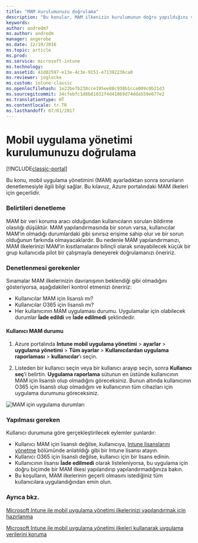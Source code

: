 ```yaml
---
title: "MAM kurulumunuzu doğrulama"
description: "Bu konular, MAM ilkenizin kurulumunun doğru yapıldığını ve beklendiği şekilde çalıştığını nasıl sınayıp doğrulayacağınızı açıklamaktadır."
keywords: 
author: andredm7
ms.author: andredm
manager: angerobe
ms.date: 12/19/2016
ms.topic: article
ms.prod: 
ms.service: microsoft-intune
ms.technology: 
ms.assetid: 41d82597-e13e-4c3e-9151-e71392236ca0
ms.reviewer: joglocke
ms.custom: intune-classic
ms.openlocfilehash: 1e22be7b238cce195ee88c938b1cca009c0b21d3
ms.sourcegitcommit: 34cfebfc1d8b81032f4d41869d74dda559e677e2
ms.translationtype: HT
ms.contentlocale: tr-TR
ms.lasthandoff: 07/01/2017
---
```

# <a name="validating-your-mobile-application-management-setup"></a>Mobil uygulama yönetimi kurulumunuzu doğrulama

[!INCLUDE[classic-portal](../includes/classic-portal.md)]

Bu konu, mobil uygulama yönetimini (MAM) ayarladıktan sonra sorunların denetlemesiyle ilgili bilgi sağlar. Bu kılavuz, Azure portalındaki MAM ilkeleri için geçerlidir.

### <a name="checking-for-symptoms"></a>Belirtileri denetleme
MAM bir veri koruma aracı olduğundan kullanıcıların soruları bildirme olasılığı düşüktür. MAM yapılandırmasında bir sorun varsa, kullanıcılar MAM’ın olmadığı durumlardaki gibi sınırsız erişime sahip olur ve bir sorun olduğunun farkında olmayacaklardır. Bu nedenle MAM yapılandırmanızı, MAM ilkelerinizi MAM’in kısıtlamalarını bilinçli olarak sınayabilecek küçük bir grup kullanıcıda pilot bir çalışmayla deneyerek doğrulamanızı öneririz.


### <a name="what-to-check"></a>Denetlenmesi gerekenler

Sınamalar MAM ilkelerinizin davranışının beklendiği gibi olmadığını gösteriyorsa, aşağıdakileri kontrol etmenizi öneririz:

- Kullanıcılar MAM için lisanslı mı?
- Kullanıcılar O365 için lisanslı mı?
- Her kullanıcının MAM uygulaması durumu. Uygulamalar için olabilecek durumlar **İade edildi** ve **İade edilmedi** şeklindedir.

#### <a name="user-mam-status"></a>Kullanıcı MAM durumu
1. Azure portalında **Intune mobil uygulama yönetimi** > **ayarlar** > **uygulama yönetimi** > **Tüm ayarlar** > **Kullanıcılardan uygulama raporlaması** > **kullanıcılar**’ı seçin.

2. Listeden bir kullanıcı seçin veya bir kullanıcı arayıp seçin, sonra **Kullanıcı seç**’i belirtin. **Uygulama raporlama** sütunun en üstünde kullanıcının MAM için lisanslı olup olmadığını göreceksiniz. Bunun altında kullanıcının O365 için lisanslı olup olmadığını ve kullanıcının tüm cihazları için uygulama durumunu göreceksiniz.

![MAM için uygulama durumları](..\media\ts-mam-user-apps.png)

### <a name="what-to-do"></a>Yapılması gereken
Kullanıcı durumuna göre gerçekleştirilecek eylemler şunlardır:

- Kullanıcı MAM için lisanslı değilse, kullanıcıya, [Intune lisanslarını yönetme](/intune/setup-steps) bölümünde anlatıldığı gibi bir Intune lisansı atayın.
- Kullanıcı O365 için lisanslı değilse, kullanıcı için bir lisans edinin.
- Kullanıcının lisansı **İade edilmedi** olarak listeleniyorsa, bu uygulama için doğru biçimde bir MAM ilkesi yapılandırıp yapılandırmadığınıza bakın.
- Bu koşulların, MAM ilkelerinin geçerli olmasını istediğiniz tüm kullanıcılara uygulandığından emin olun.

### <a name="see-also"></a>Ayrıca bkz.
[Microsoft Intune ile mobil uygulama yönetimi ilkelerinizi yapılandırmak için hazırlanma](..\deploy-use\get-ready-to-configure-mobile-app-management-policies-with-microsoft-intune.md)

[Microsoft Intune ile mobil uygulama yönetimi ilkeleri kullanarak uygulama verilerini koruma](..\deploy-use\protect-app-data-using-mobile-app-management-policies-with-microsoft-intune.md)
